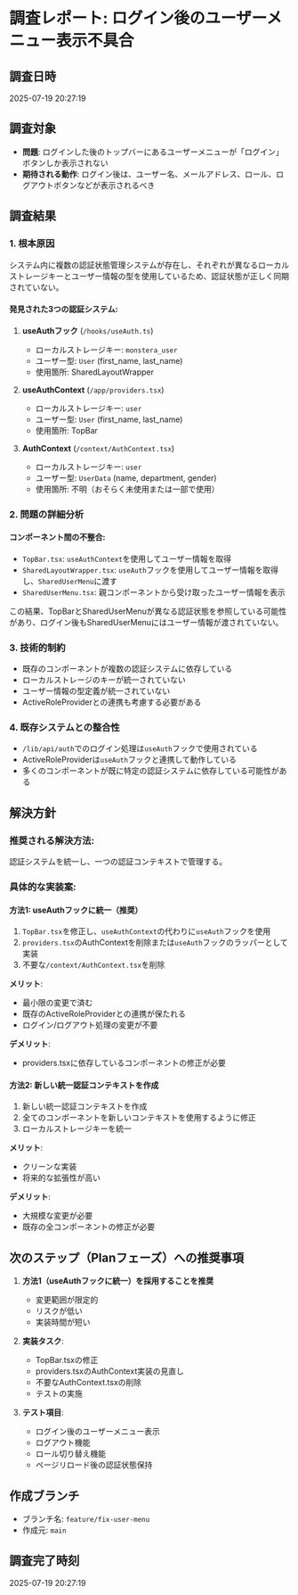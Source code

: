 # 調査レポート: ログイン後のユーザーメニュー表示不具合

## 調査日時
2025-07-19 20:27:19

## 調査対象
- **問題**: ログインした後のトップバーにあるユーザーメニューが「ログイン」ボタンしか表示されない
- **期待される動作**: ログイン後は、ユーザー名、メールアドレス、ロール、ログアウトボタンなどが表示されるべき

## 調査結果

### 1. 根本原因
システム内に複数の認証状態管理システムが存在し、それぞれが異なるローカルストレージキーとユーザー情報の型を使用しているため、認証状態が正しく同期されていない。

#### 発見された3つの認証システム:

1. **useAuthフック** (`/hooks/useAuth.ts`)
   - ローカルストレージキー: `monstera_user`
   - ユーザー型: `User` (first_name, last_name)
   - 使用箇所: SharedLayoutWrapper

2. **useAuthContext** (`/app/providers.tsx`)
   - ローカルストレージキー: `user`
   - ユーザー型: `User` (first_name, last_name)
   - 使用箇所: TopBar

3. **AuthContext** (`/context/AuthContext.tsx`)
   - ローカルストレージキー: `user`
   - ユーザー型: `UserData` (name, department, gender)
   - 使用箇所: 不明（おそらく未使用または一部で使用）

### 2. 問題の詳細分析

#### コンポーネント間の不整合:
- `TopBar.tsx`: `useAuthContext`を使用してユーザー情報を取得
- `SharedLayoutWrapper.tsx`: `useAuth`フックを使用してユーザー情報を取得し、`SharedUserMenu`に渡す
- `SharedUserMenu.tsx`: 親コンポーネントから受け取ったユーザー情報を表示

この結果、TopBarとSharedUserMenuが異なる認証状態を参照している可能性があり、ログイン後もSharedUserMenuにはユーザー情報が渡されていない。

### 3. 技術的制約
- 既存のコンポーネントが複数の認証システムに依存している
- ローカルストレージのキーが統一されていない
- ユーザー情報の型定義が統一されていない
- ActiveRoleProviderとの連携も考慮する必要がある

### 4. 既存システムとの整合性
- `/lib/api/auth`でのログイン処理は`useAuth`フックで使用されている
- ActiveRoleProviderは`useAuth`フックと連携して動作している
- 多くのコンポーネントが既に特定の認証システムに依存している可能性がある

## 解決方針

### 推奨される解決方法:
認証システムを統一し、一つの認証コンテキストで管理する。

### 具体的な実装案:

#### 方法1: useAuthフックに統一（推奨）
1. `TopBar.tsx`を修正し、`useAuthContext`の代わりに`useAuth`フックを使用
2. `providers.tsx`のAuthContextを削除または`useAuth`フックのラッパーとして実装
3. 不要な`/context/AuthContext.tsx`を削除

**メリット**:
- 最小限の変更で済む
- 既存のActiveRoleProviderとの連携が保たれる
- ログイン/ログアウト処理の変更が不要

**デメリット**:
- providers.tsxに依存しているコンポーネントの修正が必要

#### 方法2: 新しい統一認証コンテキストを作成
1. 新しい統一認証コンテキストを作成
2. 全てのコンポーネントを新しいコンテキストを使用するように修正
3. ローカルストレージキーを統一

**メリット**:
- クリーンな実装
- 将来的な拡張性が高い

**デメリット**:
- 大規模な変更が必要
- 既存の全コンポーネントの修正が必要

## 次のステップ（Planフェーズ）への推奨事項

1. **方法1（useAuthフックに統一）を採用することを推奨**
   - 変更範囲が限定的
   - リスクが低い
   - 実装時間が短い

2. **実装タスク**:
   - TopBar.tsxの修正
   - providers.tsxのAuthContext実装の見直し
   - 不要なAuthContext.tsxの削除
   - テストの実施

3. **テスト項目**:
   - ログイン後のユーザーメニュー表示
   - ログアウト機能
   - ロール切り替え機能
   - ページリロード後の認証状態保持

## 作成ブランチ
- ブランチ名: `feature/fix-user-menu`
- 作成元: `main`

## 調査完了時刻
2025-07-19 20:27:19